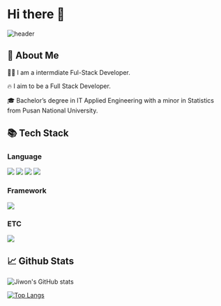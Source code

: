 # Hi there 👋

 ![header](https://capsule-render.vercel.app/api?type=waving&color=gradient&height=300&section=header&text=Welcome%20to-nl-Summer's%20git%20🍀&fontSize=60&textAlign=center&textPosition=40%)

 ## 👀 About Me
 
 🙋‍♀️ I am a intermdiate Ful-Stack Developer.

 🔥 I aim to be a Full Stack Developer.

 🎓 Bachelor’s degree in IT Applied Engineering with a minor in Statistics from Pusan National University.

 
## 📚 Tech Stack
### Language

<!-- Python 배지 -->
<img src="https://img.shields.io/badge/Python-3776AB?style=flat-square&logo=Python&logoColor=white"/>
<!-- HTML5 배지 -->
<img src="https://img.shields.io/badge/HTML5-E34F26?style=flat-square&logo=JavaScript&logoColor=white"/>
<!-- Tailwind CSS 배지 -->
<img src="https://img.shields.io/badge/Tailwind%20CSS-06B6D4?style=flat-square&logo=JavaScript&logoColor=white"/>
<!-- JavaScript 배지 -->
<img src="https://img.shields.io/badge/JavaScript-F7DF1E?style=flat-square&logo=JavaScript&logoColor=white"/>

### Framework

<!-- 리액트 배지 코드 예시 -->
<img src="https://img.shields.io/badge/React-61DAFB?style=flat-square&logo=JavaScript&logoColor=white"/>


### ETC

<!-- Mysql 배지 코드 예시 -->
<img src="https://img.shields.io/badge/MySQL-4479A1?style=flat-square&logo=MySQL&logoColor=white"/>

## 📈 Github Stats
![Jiwon's GitHub stats](https://github-readme-stats.vercel.app/api?username=summer1029&show_icons=true&theme=transparent)

[![Top Langs](https://github-readme-stats.vercel.app/api/top-langs/?username=summer1029)](https://github.com/anuraghazra/github-readme-stats)

<!--
**summer1029/summer1029** is a ✨ _special_ ✨ repository because its `README.md` (this file) appears on your GitHub profile.

Here are some ideas to get you started:

- 🔭 I’m currently working on ...
- 🌱 I’m currently learning ...
- 👯 I’m looking to collaborate on ...
- 🤔 I’m looking for help with ...
- 💬 Ask me about ...
- 📫 How to reach me: ...
- 😄 Pronouns: ...
- ⚡ Fun fact: ...
-->
